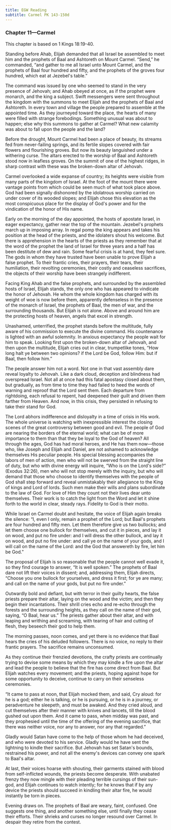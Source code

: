```yaml
---
title: EGW Reading
subtitle: Carmel PK 143-150d
---
```


### Chapter 11—Carmel

This chapter is based on 1 Kings 18:19-40.

Standing before Ahab, Elijah demanded that all Israel be assembled to meet him and the prophets of Baal and Ashtoreth on Mount Carmel. “Send,” he commanded, “and gather to me all Israel unto Mount Carmel, and the prophets of Baal four hundred and fifty, and the prophets of the groves four hundred, which eat at Jezebel's table.”

The command was issued by one who seemed to stand in the very presence of Jehovah; and Ahab obeyed at once, as if the prophet were monarch, and the king a subject. Swift messengers were sent throughout the kingdom with the summons to meet Elijah and the prophets of Baal and Ashtoreth. In every town and village the people prepared to assemble at the appointed time. As they journeyed toward the place, the hearts of many were filled with strange forebodings. Something unusual was about to happen; else why this summons to gather at Carmel? What new calamity was about to fall upon the people and the land?

Before the drought, Mount Carmel had been a place of beauty, its streams fed from never-failing springs, and its fertile slopes covered with fair flowers and flourishing groves. But now its beauty languished under a withering curse. The altars erected to the worship of Baal and Ashtoreth stood now in leafless groves. On the summit of one of the highest ridges, in sharp contrast with these was the broken-down altar of Jehovah.

Carmel overlooked a wide expanse of country; its heights were visible from many parts of the kingdom of Israel. At the foot of the mount there were vantage points from which could be seen much of what took place above. God had been signally dishonored by the idolatrous worship carried on under cover of its wooded slopes; and Elijah chose this elevation as the most conspicuous place for the display of God's power and for the vindication of the honor of His name.

Early on the morning of the day appointed, the hosts of apostate Israel, in eager expectancy, gather near the top of the mountain. Jezebel's prophets march up in imposing array. In regal pomp the king appears and takes his position at the head of the priests, and the idolaters shout his welcome. But there is apprehension in the hearts of the priests as they remember that at the word of the prophet the land of Israel for three years and a half has been destitute of dew and rain. Some fearful crisis is at hand, they feel sure. The gods in whom they have trusted have been unable to prove Elijah a false prophet. To their frantic cries, their prayers, their tears, their humiliation, their revolting ceremonies, their costly and ceaseless sacrifices, the objects of their worship have been strangely indifferent.

Facing King Ahab and the false prophets, and surrounded by the assembled hosts of Israel, Elijah stands, the only one who has appeared to vindicate the honor of Jehovah. He whom the whole kingdom has charged with its weight of woe is now before them, apparently defenseless in the presence of the monarch of Israel, the prophets of Baal, the men of war, and the surrounding thousands. But Elijah is not alone. Above and around him are the protecting hosts of heaven, angels that excel in strength.

Unashamed, unterrified, the prophet stands before the multitude, fully aware of his commission to execute the divine command. His countenance is lighted with an awful solemnity. In anxious expectancy the people wait for him to speak. Looking first upon the broken-down altar of Jehovah, and then upon the multitude, Elijah cries out in clear, trumpetlike tones, “How long halt ye between two opinions? if the Lord be God, follow Him: but if Baal, then follow him.”

The people answer him not a word. Not one in that vast assembly dare reveal loyalty to Jehovah. Like a dark cloud, deception and blindness had overspread Israel. Not all at once had this fatal apostasy closed about them, but gradually, as from time to time they had failed to heed the words of warning and reproof that the Lord sent them. Each departure from rightdoing, each refusal to repent, had deepened their guilt and driven them farther from Heaven. And now, in this crisis, they persisted in refusing to take their stand for God.

The Lord abhors indifference and disloyalty in a time of crisis in His work. The whole universe is watching with inexpressible interest the closing scenes of the great controversy between good and evil. The people of God are nearing the borders of the eternal world; what can be of more importance to them than that they be loyal to the God of heaven? All through the ages, God has had moral heroes, and He has them now—those who, like Joseph and Elijah and Daniel, are not ashamed to acknowledge themselves His peculiar people. His special blessing accompanies the labors of men of action, men who will not be swerved from the straight line of duty, but who with divine energy will inquire, “Who is on the Lord's side?” (Exodus 32:26), men who will not stop merely with the inquiry, but who will demand that those who choose to identify themselves with the people of God shall step forward and reveal unmistakably their allegiance to the King of kings and Lord of lords. Such men make their wills and plans subordinate to the law of God. For love of Him they count not their lives dear unto themselves. Their work is to catch the light from the Word and let it shine forth to the world in clear, steady rays. Fidelity to God is their motto.

While Israel on Carmel doubt and hesitate, the voice of Elijah again breaks the silence: “I, even I only, remain a prophet of the Lord; but Baal's prophets are four hundred and fifty men. Let them therefore give us two bullocks; and let them choose one bullock for themselves, and cut it in pieces, and lay it on wood, and put no fire under: and I will dress the other bullock, and lay it on wood, and put no fire under: and call ye on the name of your gods, and I will call on the name of the Lord: and the God that answereth by fire, let him be God.”

The proposal of Elijah is so reasonable that the people cannot well evade it, so they find courage to answer, “It is well spoken.” The prophets of Baal dare not lift their voices in dissent; and, addressing them, Elijah directs, “Choose you one bullock for yourselves, and dress it first; for ye are many; and call on the name of your gods, but put no fire under.”

Outwardly bold and defiant, but with terror in their guilty hearts, the false priests prepare their altar, laying on the wood and the victim; and then they begin their incantations. Their shrill cries echo and re-echo through the forests and the surrounding heights, as they call on the name of their god, saying, “O Baal, hear us.” The priests gather about their altar, and with leaping and writhing and screaming, with tearing of hair and cutting of flesh, they beseech their god to help them.

The morning passes, noon comes, and yet there is no evidence that Baal hears the cries of his deluded followers. There is no voice, no reply to their frantic prayers. The sacrifice remains unconsumed.

As they continue their frenzied devotions, the crafty priests are continually trying to devise some means by which they may kindle a fire upon the altar and lead the people to believe that the fire has come direct from Baal. But Elijah watches every movement; and the priests, hoping against hope for some opportunity to deceive, continue to carry on their senseless ceremonies.

“It came to pass at noon, that Elijah mocked them, and said, Cry aloud: for he is a god; either he is talking, or he is pursuing, or he is in a journey, or peradventure he sleepeth, and must be awaked. And they cried aloud, and cut themselves after their manner with knives and lancets, till the blood gushed out upon them. And it came to pass, when midday was past, and they prophesied until the time of the offering of the evening sacrifice, that there was neither voice, nor any to answer, nor any that regarded.”

Gladly would Satan have come to the help of those whom he had deceived, and who were devoted to his service. Gladly would he have sent the lightning to kindle their sacrifice. But Jehovah has set Satan's bounds, restrained his power, and not all the enemy's devices can convey one spark to Baal's altar.

At last, their voices hoarse with shouting, their garments stained with blood from self-inflicted wounds, the priests become desperate. With unabated frenzy they now mingle with their pleading terrible cursings of their sun-god, and Elijah continues to watch intently; for he knows that if by any device the priests should succeed in kindling their altar fire, he would instantly be torn in pieces.

Evening draws on. The prophets of Baal are weary, faint, confused. One suggests one thing, and another something else, until finally they cease their efforts. Their shrieks and curses no longer resound over Carmel. In despair they retire from the contest.
